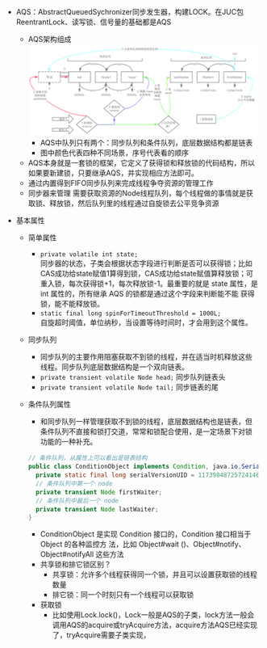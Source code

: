 - AQS：AbstractQueuedSychronizer同步发生器，构建LOCK。在JUC包ReentrantLock、读写锁、信号量的基础都是AQS
  - AQS架构组成
    ![](/assets/iShot2020-09-27下午02.06.12.png)
    - AQS中队列只有两个：同步队列和条件队列，底层数据结构都是链表
    - 图中颜色代表四种不同场景，序号代表看的顺序
  - AQS本身就是一套锁的框架，它定义了获得锁和释放锁的代码结构，所以如果要新建锁，只要继承AQS，并实现相应方法即可。
  - 通过内置得到FIFO同步队列来完成线程争夺资源的管理工作
  - 同步器来管理 需要获取资源的Node线程队列，每个线程做的事情就是获取锁、释放锁，然后队列里的线程通过自旋锁去公平竞争资源

- 基本属性
  - 简单属性
    - `private volatile int state;` <br>
    同步器的状态，子类会根据状态字段进行判断是否可以获得锁；比如CAS成功给state赋值1算得到锁，CAS成功给state赋值算释放锁；可重入锁，每次获得锁+1，每次释放锁-1。最重要的就是 state 属性，是 int 属性的，所有继承 AQS 的锁都是通过这个字段来判断能不能 获得锁，能不能释放锁。
    - `static final long spinForTimeoutThreshold = 1000L;`<br>
    自旋超时阈值，单位纳秒，当设置等待时间时，才会用到这个属性。
    
  - 同步队列
    - 同步队列的主要作用阻塞获取不到锁的线程，并在适当时机释放这些线程。同步队列底层数据结构是一个双向链表。
    - `private transient volatile Node head;` 同步队列链表头
    - `private transient volatile Node tail;` 同步链表的尾

  - 条件队列属性
    - 和同步队列一样管理获取不到锁的线程，底层数据结构也是链表，但条件队列不直接和锁打交道，常常和锁配合使用，是一定场景下对锁功能的一种补充。

    ```java
    // 条件队列，从属性上可以看出是链表结构
    public class ConditionObject implements Condition, java.io.Serializable { 
      private static final long serialVersionUID = 1173984872572414699L; 
      // 条件队列中第一个 node
      private transient Node firstWaiter;
      // 条件队列中最后一个 node  
      private transient Node lastWaiter; 
    }
    ```
    - ConditionObject 是实现 Condition 接口的，Condition 接口相当于 Object 的各种监控方 法，比如 Object#wait ()、Object#notify、Object#notifyAll 这些方法
    - 共享锁和排它锁区别？
      - 共享锁：允许多个线程获得同一个锁，并且可以设置获取锁的线程数量
      - 排它锁：同一个时刻只有一个线程可以获取锁
    - 获取锁
      - 比如使用Lock.lock()，Lock一般是AQS的子类，lock方法一般会调用AQS的acquire或tryAcquire方法，acquire方法AQS已经实现了，tryAcquire需要子类实现，
      